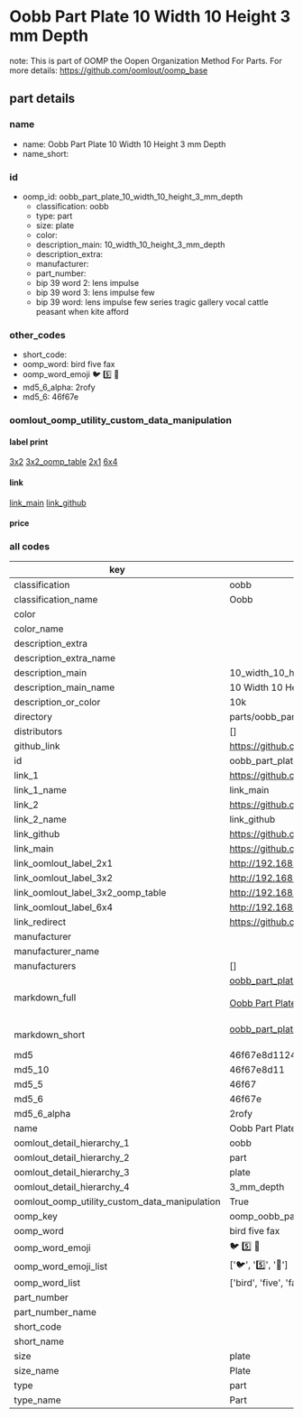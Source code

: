 # Oobb Part Plate 10 Width 10 Height 3 mm Depth  

note: This is part of OOMP the Oopen Organization Method For Parts. For more details: https://github.com/oomlout/oomp_base

##  part details
  







### name
* name: Oobb Part Plate 10 Width 10 Height 3 mm Depth
* name_short: 
### id
* oomp_id: oobb_part_plate_10_width_10_height_3_mm_depth
  * classification: oobb
  * type: part
  * size: plate
  * color: 
  * description_main: 10_width_10_height_3_mm_depth
  * description_extra: 
  * manufacturer: 
  * part_number: 
  * bip 39 word 2: lens impulse
  * bip 39 word 3: lens impulse few
  * bip 39 word: lens impulse few series tragic gallery vocal cattle peasant when kite afford

### other_codes
* short_code: 
* oomp_word: bird five fax
* oomp_word_emoji :bird: :five: :fax:
* md5_6_alpha: 2rofy
* md5_6: 46f67e






### oomlout_oomp_utility_custom_data_manipulation
#### label print
[3x2](http://192.168.1.245:1112/?label=oomp%202rofy)
[3x2_oomp_table](http://192.168.1.108:1112/?label=oomp%202rofy)
[2x1](http://192.168.1.242:1112/?label=oomp%202rofy)
[6x4](http://192.168.1.55:1112/?label=oomp%202rofy)    

#### link

[link_main](https://github.com/oomlout/oomlout_oomp_version_1_messy/tree/main/parts/oobb_part_plate_10_width_10_height_3_mm_depth) [link_github](https://github.com/oomlout/oomlout_oomp_version_1_messy/tree/main/parts/oobb_part_plate_10_width_10_height_3_mm_depth)                             

#### price







### all codes 
| key | value |  
| --- | --- |  
| classification | oobb |  
| classification_name | Oobb |  
| color |  |  
| color_name |  |  
| description_extra |  |  
| description_extra_name |  |  
| description_main | 10_width_10_height_3_mm_depth |  
| description_main_name | 10 Width 10 Height 3 mm Depth |  
| description_or_color | 10k |  
| directory | parts/oobb_part_plate_10_width_10_height_3_mm_depth |  
| distributors | [] |  
| github_link | https://github.com/oomlout/oomlout_oomp_part_src/tree/main/parts/oobb_part_plate_10_width_10_height_3_mm_depth |  
| id | oobb_part_plate_10_width_10_height_3_mm_depth |  
| link_1 | https://github.com/oomlout/oomlout_oomp_version_1_messy/tree/main/parts/oobb_part_plate_10_width_10_height_3_mm_depth |  
| link_1_name | link_main |  
| link_2 | https://github.com/oomlout/oomlout_oomp_version_1_messy/tree/main/parts/oobb_part_plate_10_width_10_height_3_mm_depth |  
| link_2_name | link_github |  
| link_github | https://github.com/oomlout/oomlout_oomp_version_1_messy/tree/main/parts/oobb_part_plate_10_width_10_height_3_mm_depth |  
| link_main | https://github.com/oomlout/oomlout_oomp_version_1_messy/tree/main/parts/oobb_part_plate_10_width_10_height_3_mm_depth |  
| link_oomlout_label_2x1 | http://192.168.1.242:1112/?label=oomp%202rofy |  
| link_oomlout_label_3x2 | http://192.168.1.245:1112/?label=oomp%202rofy |  
| link_oomlout_label_3x2_oomp_table | http://192.168.1.108:1112/?label=oomp%202rofy |  
| link_oomlout_label_6x4 | http://192.168.1.55:1112/?label=oomp%202rofy |  
| link_redirect | https://github.com/oomlout/oomlout_oomp_version_1_messy/tree/main/parts/oobb_part_plate_10_width_10_height_3_mm_depth |  
| manufacturer |  |  
| manufacturer_name |  |  
| manufacturers | [] |  
| markdown_full | [oobb_part_plate_10_width_10_height_3_mm_depth](none)<br>[](none)<br>[Oobb Part Plate 10 Width 10 Height 3 Mm Depth](none)<br><br> |  
| markdown_short | [oobb_part_plate_10_width_10_height_3_mm_depth](none)<br><br> |  
| md5 | 46f67e8d11245ea97c737c40ab1c8c01 |  
| md5_10 | 46f67e8d11 |  
| md5_5 | 46f67 |  
| md5_6 | 46f67e |  
| md5_6_alpha | 2rofy |  
| name | Oobb Part Plate 10 Width 10 Height 3 mm Depth |  
| oomlout_detail_hierarchy_1 | oobb |  
| oomlout_detail_hierarchy_2 | part |  
| oomlout_detail_hierarchy_3 | plate |  
| oomlout_detail_hierarchy_4 | 3_mm_depth |  
| oomlout_oomp_utility_custom_data_manipulation | True |  
| oomp_key | oomp_oobb_part_plate_10_width_10_height_3_mm_depth |  
| oomp_word | bird five fax |  
| oomp_word_emoji | :bird: :five: :fax: |  
| oomp_word_emoji_list | [':bird:', ':five:', ':fax:'] |  
| oomp_word_list | ['bird', 'five', 'fax'] |  
| part_number |  |  
| part_number_name |  |  
| short_code |  |  
| short_name |  |  
| size | plate |  
| size_name | Plate |  
| type | part |  
| type_name | Part |  

